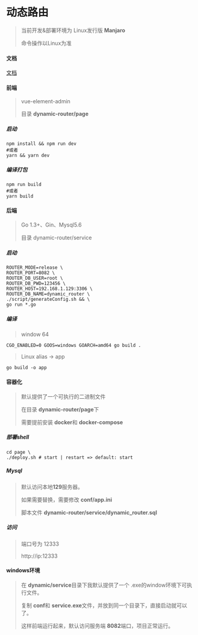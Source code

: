 # 动态路由

> 当前开发&部署环境为 Linux发行版  **Manjaro**
>
> 命令操作以Linux为准

#### 文档
[文档](dynamic.md)


#### 前端

> vue-element-admin
>
> 目录 **dynamic-router/page**



##### 启动

```shell
npm install && npm run dev
#或者
yarn && yarn dev
```

##### 编译打包

```shell
npm run build
#或者
yarn build
```



#### 后端

> Go 1.3+、Gin、Mysql5.6
>
> 目录 dynamic-router/service

##### 启动

```shell
ROUTER_MODE=release \
ROUTER_PORT=8082 \
ROUTER_DB_USER=root \
ROUTER_DB_PWD=123456 \
ROUTER_HOST=192.168.1.129:3306 \
ROUTER_DB_NAME=dynamic_router \
./script/generateConfig.sh && \
go run *.go
```

##### 编译

> window 64

```shell
CGO_ENABLED=0 GOOS=windows GOARCH=amd64 go build .
```

> Linux alias -> app

```shell
go build -o app
```



#### 容器化

> 默认提供了一个可执行的二进制文件
>
> 在目录 **dynamic-router/page**下
>
> 需要提前安装 **docker**和 **docker-compose**

##### 部署shell

```shell
cd page \
./deploy.sh # start | restart => default: start
```

##### Mysql

> 默认访问本地**129**服务器。
>
> 如果需要替换，需要修改 **conf/app.ini**
>
> 脚本文件 **dynamic-router/service/dynamic_router.sql**

##### 访问

> 端口号为 12333
>
> http://ip:12333



#### windows环境

> 在 **dynamic/service**目录下我默认提供了一个 .exe的window环境下可执行文件。
>
> 复制 **conf**和 **service.exe**文件，并放到同一个目录下，直接启动就可以了。
>
> 这样前端运行起来，默认访问服务端 **8082**端口，项目正常运行。